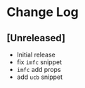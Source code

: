 # Change Log

## [Unreleased]

- Initial release
- fix `imfc` snippet
- `imfc` add props
- add `ucb` snippet